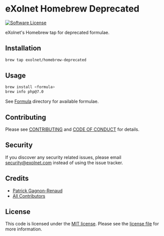 # eXolnet Homebrew Deprecated

[![Software License](https://img.shields.io/badge/license-MIT-8469ad.svg?style=flat-square)](LICENSE)

eXolnet's Homebrew tap for deprecated formulae.

## Installation

```bash
brew tap exolnet/homebrew-deprecated
```

## Usage

```bash
brew install <formula>
brew info php@7.0
```

See [Formula](Formula) directory for available formulae.

## Contributing

Please see [CONTRIBUTING](CONTRIBUTING.md) and [CODE OF CONDUCT](CODE_OF_CONDUCT.md) for details.

## Security

If you discover any security related issues, please email security@exolnet.com instead of using the issue tracker.

## Credits

- [Patrick Gagnon-Renaud](https://github.com/pgrenaud)
- [All Contributors](../../contributors)

## License

This code is licensed under the [MIT license](http://choosealicense.com/licenses/mit/).
Please see the [license file](LICENSE) for more information.
